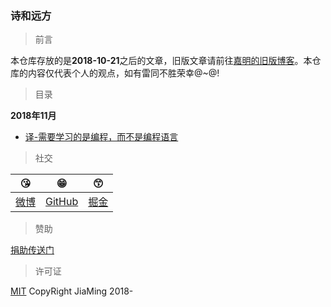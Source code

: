 ### 诗和远方

> 前言

本仓库存放的是**2018-10-21**之后的文章，旧版文章请前往[嘉明的旧版博客](http://reng99.cc/)。本仓库的内容仅代表个人的观点，如有雷同不胜荣幸@~@!

> 目录

**2018年11月**

- [译-需要学习的是编程，而不是编程语言](https://github.com/reng99/blogs/issues/1)

> 社交

|:kissing_heart:|:grin:|:kissing_smiling_eyes:|
|:-:|:-:|:-:|
|[微博](https://weibo.com/reng99)|[GitHub](https://github.com/reng99)|[掘金](https://juejin.im/user/5a00493f5188252c224d6475)|

> 赞助

[捐助传送门](./src/other/donate.md)

> 许可证

[MIT](./LICENSE) CopyRight JiaMing 2018-
